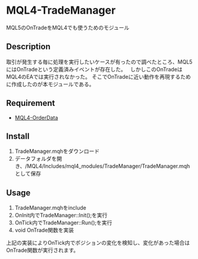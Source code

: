 # MQL4-TradeManager
MQL5のOnTradeをMQL4でも使うためのモジュール


## Description
取引が発生する毎に処理を実行したいケースが有ったので調べたところ、MQL5にはOnTradeという定義済みイベントが存在した。  
しかしこのOnTradeはMQL4のEAでは実行されなかった。
そこでOnTradeに近い動作を再現するために作成したのが本モジュールである。


## Requirement
- [MQL4-OrderData](https://github.com/KeisukeIwabuchi/MQL4-OrderData)


## Install
1. TradeManager.mqhをダウンロード
2. データフォルダを開き、/MQL4/Includes/mql4_modules/TradeManager/TradeManager.mqhとして保存


## Usage
1. TradeManager.mqhをinclude
2. OnInit内でTradeManager::Init();を実行
3. OnTick内でTradeManager::Run();を実行
4. void OnTrade関数を実装

上記の実装によりOnTick内でポジションの変化を検知し、変化があった場合はOnTrade関数が実行されます。

